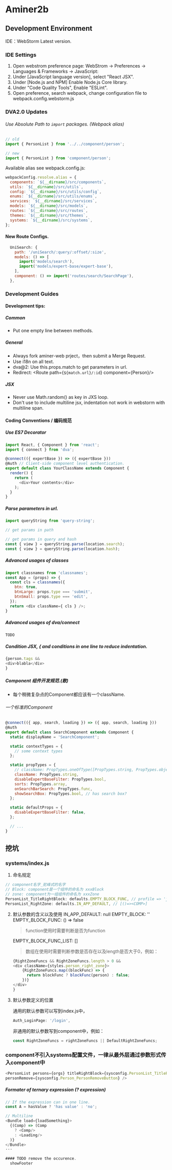 # Aminer2b

## Development Environment

IDE：WebStorm Latest version.

### IDE Settings
1. Open webstrom preference page: WebStrom -> Preferences -> Languages & Frameworks -> JavaScript: 
1. Under [JavaScript language version], select "React JSX".
1. Under [Node.js and NPM] Enable Node.js Core library.
1. Under "Code Quality Tools", Enable "ESLint".
1. Open preference, search webpack, change configuration file to webpack.config.webstorm.js

### DVA2.0 Updates

###### Use Absolute Path to `import` packages. (Webpack alias)
```javascript 1.8
// old
import { PersonList } from '../../component/person';

// new
import { PersonList } from 'component/person';
```

Available alias see webpack.config.js:
```javascript
webpackConfig.resolve.alias = {
  components: `${__dirname}/src/components`,
  utils: `${__dirname}/src/utils`,
  config: `${__dirname}/src/utils/config`,
  enums: `${__dirname}/src/utils/enums`,
  services: `${__dirname}/src/services`,
  models: `${__dirname}/src/models`,
  routes: `${__dirname}/src/routes`,
  themes: `${__dirname}/src/themes`,
  systems: `${__dirname}/src/systems`,
};
```

#### New Route Configs.
```javascript
  UniSearch: {
    path: '/uniSearch/:query/:offset/:size',
    models: () => [
      import('models/search'),
      import('models/expert-base/expert-base'),
    ],
    component: () => import('routes/search/SearchPage'),
  },
```

### Development Guides

#### Development tips:

##### Common
+ Put one empty line between methods.

##### General
+ Always fork aminer-web prject，then submit a Merge Request.
+ Use i18n on all text.
+ dva@2: Use this.props.match to get parameters in url.
+ Redirect: <Route path={`${match.url}/:id`} component={Person}/>

##### JSX
+ Never use Math.random() as key in JXS loop.
+ Don't use <span></span> to include multiline jsx, indentation not work in webstorm with multiline span.


#### Coding Conventions / 编码规范

##### Use ES7 Decorator
```javascript
import React, { Component } from 'react';
import { connect } from 'dva';

@connect(({ expertBase }) => ({ expertBase }))
@Auth // Client-side component level authentication.
export default class YourClassName extends Component {
  render() {
    return (
      <div>Your contents</div>
    );
  }
}

```

##### Parse parameters in url.
```javascript
import queryString from 'query-string';

// get params in path

// get params in query and hash
const { view } = queryString.parse(location.search);
const { view } = queryString.parse(location.hash);

```

##### Advanced usages of classes
```javascript
import classnames from 'classnames';
const App = (props) => {
  const cls = classnames({
    btn: true,
    btnLarge: props.type === 'submit',
    btnSmall: props.type === 'edit',
  });
  return <div className={ cls } />;
}
```

##### Advanced usages of dva/connect
```javascript
TODO 
```

##### Condition JSX, { and conditions in one line to reduce indentation.
```javascript
{person.tags &&
<div>blabla</div>
}
```

##### Component 组件开发规范.(散)
+ 每个稍微复杂点的Component都应该有一个className.

###### 一个标准的Component
```javascript
@connect(({ app, search, loading }) => ({ app, search, loading }))
@Auth
export default class SearchComponent extends Component {
  static displayName = 'SearchComponent';

  static contextTypes = {
    // some context types
  };

  static propTypes = {
    // className: PropTypes.oneOfType([PropTypes.string, PropTypes.object]),
    className: PropTypes.string,
    disableExpertBaseFilter: PropTypes.bool,
    sorts: PropTypes.array,
    onSearchBarSearch: PropTypes.func,
    showSearchBox: PropTypes.bool, // has search box?
  };

  static defaultProps = {
    disableExpertBaseFilter: false,
  };

  // ...
}
```

## 挖坑

### systems/index.js

1. 命名规定
```javascript
// component名字_驼峰式的名字
// Block: component是一个组件的命名为 xxxBlock
// zone: component为一组组件的命名为 xxxZone
PersonList_TitleRightBlock: defaults.EMPTY_BLOCK_FUNC, // profile => 'jsx',
PersonList_RightZone: defaults.IN_APP_DEFAULT, // [()=><COMP>]
```
2. 默认参数的含义以及使用
    IN_APP_DEFAULT: null
    EMPTY_BLOCK: ''
    EMPTY_BLOCK_FUNC: () => false
    >function使用时需要判断是否为function

    EMPTY_BLOCK_FUNC_LIST: []
    
    >数组在使用时需要判断参数是否存在以及length是否大于0，例如：
    ```javascript
    {RightZoneFuncs && RightZoneFuncs.length > 0 &&
    <div className={styles.person_right_zone}>
        {RightZoneFuncs.map((blockFunc) => {
          return blockFunc ? blockFunc(person) : false;
        })}
    </div>
    }
    ```

3. 默认参数定义的位置

    通用的默认参数可以写到index.js中，
    ```javascript
    Auth_LoginPage: '/login',
    ```

    非通用的默认参数写到component中，例如：    
    ```javascript
    const RightZoneFuncs = rightZoneFuncs || DefaultRightZoneFuncs;
    ```

### component不引入systems配置文件，一律从最外层通过参数形式传入component中
```javascript
<PersonList persons={orgs} titleRightBlock={sysconfig.PersonList_TitleRightBlock}
personRemove={sysconfig.Person_PersonRemoveButton} />
```

##### Formater of ternary expression (? expression)

```javascript
// If the expression can in one line.
const A = hasValue ? 'has value' : 'no';

// Multiline
<Bundle load={loadSomething}>
  {(Comp) => (Comp
    ? <Comp/>
    : <Loading/>
  )}
</Bundle>
···

#### TODO remove the occurence.
  showFooter
